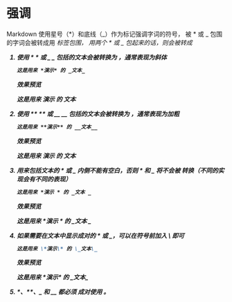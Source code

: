 强调
===

Markdown 使用星号（*）和底线（_）作为标记强调字词的符号，
被 * 或 _ 包围的字词会被转成用 <em> 标签包围，
用两个 * 或 _ 包起来的话，则会被转成 <strong>

1. 使用 * * 或 _ _ 包括的文本会被转换为 <em></em> ，通常表现为斜体

    ```markdown
    这是用来 *演示* 的 _文本_
    ```
    
    ***效果预览***
    
    这是用来 *演示* 的 _文本_

2. 使用 ** ** 或 __ __ 包括的文本会被转换为 <strong></strong>，通常表现为加粗

    ```markdown
    这是用来 **演示** 的 __文本__
    ```
    
    ***效果预览***
    
    这是用来 **演示** 的 __文本__

3. 用来包括文本的 * 或 _ 内侧不能有空白，否则 * 和 _ 将不会被 转换（不同的实现会有不同的表现）

    ```markdown
    这是用来 *演示 * 的 _文本 _
    ```
    
    ***效果预览***
    
    这是用来 *演示 * 的 _文本 _

4. 如果需要在文本中显示成对的 * 或 _，可以在符号前加入 \ 即可

    ```markdown
    这是用来 \*演示\* 的 \_文本\_
    ```
    
    ***效果预览***
    
    这是用来 \*演示\* 的 \_文本\_

5. *、**、_ 和 __ 都必须 成对使用 。